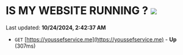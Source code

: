 # IS MY WEBSITE RUNNING ? [![](https://img.shields.io/static/v1?label=Sponsor&message=%E2%9D%A4&logo=GitHub&color=%23fe8e86)](https://github.com/sponsors/Youssef-Lehmam)

Last updated: **10/24/2024, 2:42:37 AM**

- `GET` [https://youssefservice.me](https://youssefservice.me) - **Up** (307ms)
